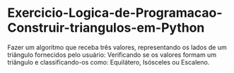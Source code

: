# Exercicio-Logica-de-Programacao-Construir-triangulos-em-Python
Fazer um algoritmo que receba três valores, representando os lados de um triângulo fornecidos pelo usuário: Verificando se os valores formam um triângulo e classificando-os como: Equilátero, Isósceles ou Escaleno.
